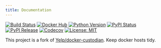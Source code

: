 ```yaml
---
title: Documentation
---
```


[![Build Status](https://img.shields.io/drone/build/xoxys/docker-tidy?logo=drone)](https://cloud.drone.io/xoxys/docker-tidy)
[![Docker Hub](https://img.shields.io/badge/docker-latest-blue.svg?logo=docker&logoColor=white)](https://hub.docker.com/r/xoxys/docker-tidy)
[![Python Version](https://img.shields.io/pypi/pyversions/docker-tidy.svg)](https://pypi.org/project/docker-tidy/)
[![PyPI Status](https://img.shields.io/pypi/status/docker-tidy.svg)](https://pypi.org/project/docker-tidy/)
[![PyPI Release](https://img.shields.io/pypi/v/docker-tidy.svg)](https://pypi.org/project/docker-tidy/)
[![Codecov](https://img.shields.io/codecov/c/github/xoxys/docker-tidy)](https://codecov.io/gh/xoxys/docker-tidy)
[![License: MIT](https://img.shields.io/github/license/xoxys/docker-tidy)](https://github.com/xoxys/docker-tidy/blob/master/LICENSE)

This project is a fork of [Yelp/docker-custodian](https://github.com/Yelp/docker-custodian). Keep docker hosts tidy.
